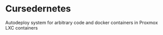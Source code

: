 # Cursedernetes
Autodeploy system for arbitrary code and docker containers in Proxmox LXC containers
